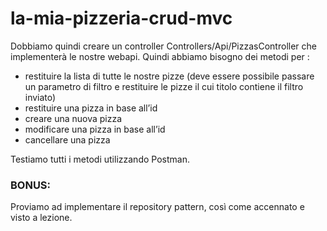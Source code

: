 # la-mia-pizzeria-crud-mvc

Dobbiamo quindi creare un controller Controllers/Api/PizzasController che implementerà le nostre webapi.
Quindi abbiamo bisogno dei metodi per :
* restituire la lista di tutte le nostre pizze (deve essere possibile passare un parametro di filtro e restituire le pizze il cui titolo contiene il filtro inviato)
* restituire una pizza in base all’id
* creare una nuova pizza
* modificare una pizza in base all’id
* cancellare una pizza
  
Testiamo tutti i metodi utilizzando Postman.

### BONUS:
Proviamo ad implementare il repository pattern, così come accennato e visto a lezione.

